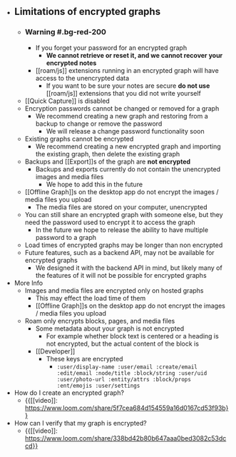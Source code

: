 - ## Limitations of encrypted graphs
    - ### Warning #.bg-red-200
        - If you forget your password for an encrypted graph
            - **We cannot retrieve or reset it, and we cannot recover your encrypted notes**
        - [[roam/js]] extensions running in an encrypted graph will have access to the unencrypted data
            - If you want to be sure your notes are secure **do not use** [[roam/js]] extensions that you did not write yourself
    - [[Quick Capture]] is disabled
    - Encryption passwords cannot be changed or removed for a graph
        - We recommend creating a new graph and restoring from a backup to change or remove the password
            - We will release a change password functionality soon
    - Existing graphs cannot be encrypted
        - We recommend creating a new encrypted graph and importing the existing graph, then delete the existing graph
    - Backups and [[Export]]s of the graph are **not encrypted**
        - Backups and exports currently do not contain the unencrypted images and media files
            - We hope to add this in the future
    - [[Offline Graph]]s on the desktop app do not encrypt the images / media files you upload
        - The media files are stored on your computer, unencrypted
    - You can still share an encrypted graph with someone else, but they need the password used to encrypt it to access the graph
        - In the future we hope to release the ability to have multiple password to a graph
    - Load times of encrypted graphs may be longer than non encrypted
    - Future features, such as a backend API, may not be available for encrypted graphs
        - We designed it with the backend API in mind, but likely many of the features of it will not be possible for encrypted graphs
- More Info
    - Images and media files are encrypted only on hosted graphs
        - This may effect the load time of them
        - [[Offline Graph]]s on the desktop app do not encrypt the images / media files you upload
    - Roam only encrypts blocks, pages, and media files
        - Some metadata about your graph is not encrypted
            - For example whether block text is centered or a heading is not encrypted, but the actual content of the block is
        - [[Developer]]
            - These keys are encrypted
                - `:user/display-name :user/email :create/email :edit/email :node/title :block/string :user/uid :user/photo-url :entity/attrs :block/props :ent/emojis :user/settings`
- How do I create an encrypted graph?
    - {{[[video]]: https://www.loom.com/share/5f7cea684d154559a16d0167cd53f93b}}
- How can I verify that my graph is encrypted?
    - {{[[video]]: https://www.loom.com/share/338bd42b80b647aaa0bed3082c53dccd}}
